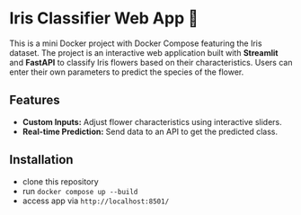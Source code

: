 # Iris Classifier Web App 🚀

This is a mini Docker project with Docker Compose featuring the Iris dataset. 
The project is an interactive web application built with **Streamlit** and **FastAPI** to classify Iris flowers based on their characteristics. 
Users can enter their own parameters to predict the species of the flower.

## Features
- **Custom Inputs:** Adjust flower characteristics using interactive sliders.  
- **Real-time Prediction:** Send data to an API to get the predicted class.  

## Installation

- clone this repository
- run ``` docker compose up --build ```
- access app via ``` http://localhost:8501/ ```
